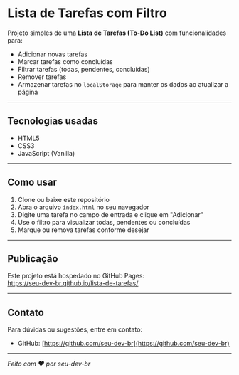 # Lista de Tarefas com Filtro

Projeto simples de uma **Lista de Tarefas (To-Do List)** com funcionalidades para:

- Adicionar novas tarefas
- Marcar tarefas como concluídas
- Filtrar tarefas (todas, pendentes, concluídas)
- Remover tarefas
- Armazenar tarefas no `localStorage` para manter os dados ao atualizar a página

---

## Tecnologias usadas

- HTML5
- CSS3
- JavaScript (Vanilla)

---

## Como usar

1. Clone ou baixe este repositório
2. Abra o arquivo `index.html` no seu navegador
3. Digite uma tarefa no campo de entrada e clique em "Adicionar"
4. Use o filtro para visualizar todas, pendentes ou concluídas
5. Marque ou remova tarefas conforme desejar

---

## Publicação

Este projeto está hospedado no GitHub Pages:  
https://seu-dev-br.github.io/lista-de-tarefas/

---

## Contato

Para dúvidas ou sugestões, entre em contato:  
- GitHub: [https://github.com/seu-dev-br](https://github.com/seu-dev-br)

---

_Feito com ❤️ por seu-dev-br_
